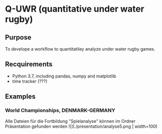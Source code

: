 # Q-UWR (quantitative under water rugby)
## Purpose
To develope a workflow to quantitatiley analyze under water rugby games.
## Recquirements
- Python 3.7, including pandas, numpy and matplotlib
- time tracker (???)

## Examples
### World Championships, DENMARK-GERMANY
Alle Dateien für die Fortbildung "Spielanalyse" können im Ordner Präsentation gefunden werden
![](./presentation/analyse5.png | width=100)
